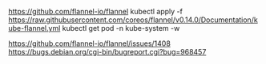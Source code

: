 
https://github.com/flannel-io/flannel
kubectl apply -f https://raw.githubusercontent.com/coreos/flannel/v0.14.0/Documentation/kube-flannel.yml
kubectl get pod -n kube-system -w

https://github.com/flannel-io/flannel/issues/1408
https://bugs.debian.org/cgi-bin/bugreport.cgi?bug=968457
